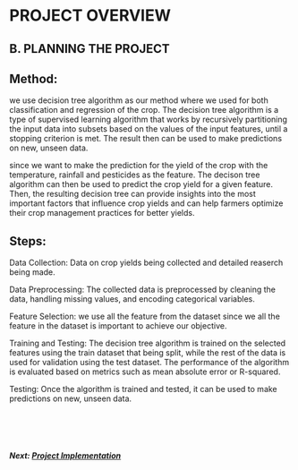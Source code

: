 # PROJECT OVERVIEW
## B. PLANNING THE PROJECT

## Method:

we use decision tree algorithm as our method where we used for both classification and regression of the crop. The decision tree algorithm is a type of supervised learning algorithm that works by recursively partitioning the input data into subsets based on the values of the input features, until a stopping criterion is met. The result then can be used to make predictions on new, unseen data.

since we want to make the prediction for the yield of the crop with the temperature, rainfall and pesticides as the feature. The decison tree algorithm can then be used to predict the crop yield for a given feature. Then, the resulting decision tree can provide insights into the most important factors that influence crop yields and can help farmers optimize their crop management practices for better yields.

## Steps:

Data Collection: Data on crop yields being collected and detailed reaserch being made.

Data Preprocessing: The collected data is preprocessed by cleaning the data, handling missing values, and encoding categorical variables.

Feature Selection: we use all the feature from the dataset since we all the feature in the dataset is important to achieve our objective.

Training and Testing: The decision tree algorithm is trained on the selected features using the train dataset that being split, while the rest of the data is used for validation using the test dataset. The performance of the algorithm is evaluated based on metrics such as mean absolute error or R-squared.

Testing: Once the algorithm is trained and tested, it can be used to make predictions on new, unseen data.


<br><br><br>
##### Next: [Project Implementation](C-PROJECT_IMPLEMENTATION.md)
